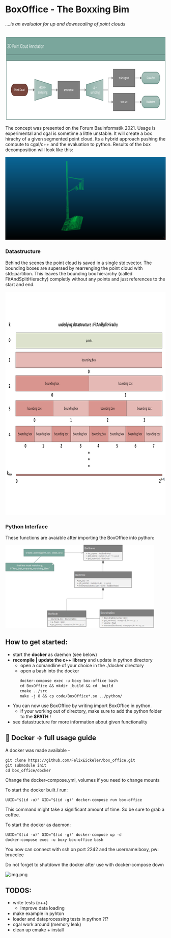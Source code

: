 # BoxOffice - The Boxxing Bim 

###### ....is an evaluator for up and downscaling of point clouds
[comment]: <>
<img src="/docs/overview_paper.png" height="260">

The concept was presented on the Forum Bauinformatik 2021. Usage is experimental and cgal is sometime a little unstable.
It will create a box hirachy of a given segmented point cloud. Its a hybrid approach pushing the compute to cgal/c++ and the evaluation to python. 
Results of the box decomposition will look like this:

<img src="/docs/4_all_ob.png" height="260">

### Datastructure
Behind the scenes the point cloud is saved in a single std::vector. The bounding boxes are supersed by rearrenging the
point cloud with std::partition. This leaves the bounding box hierarchy (called FitAndSplitHierachy) completly without any points and just references to the start and end.

[comment]: <> (![]&#40;/docs/bounding_hirachie.png&#41;)
<img src="/docs/bounding_hirachie.png" height="700">

### Python Interface
These functions are avaiable after importing the BoxOffice into python:

[comment]: <>
<img src="/docs/python_interface.png" height="260">

## How to get started:
- start the __docker__ as daemon (see below)
- __recompile | update the c++ library__ and update in python directory
  - open a comandline of your choice in the ./docker directory
  - open a bash into the docker
  ```
     docker-compose exec -u boxy box-office bash
     cd BoxOffice && mkdir _build && cd _build
     cmake ../src
     make -j 8 && cp code/BoxOffice*.so ../python/
  ```
- You can now use BoxOffice by writing import BoxOffice in python.
  - if your working out of directory, make sure to add the python folder to the __$PATH__ !
- see datastructure for more information about given functionality

## :whale2: Docker -> full usage guide
A docker was made available -

```
git clone https://github.com/FelixEickeler/box_office.git
git submodule init
cd box_office/docker
```
Change the docker-compose.yml, volumes if you need to change mounts

To start the docker built  / run:
```
UUID="$(id -u)" GID="$(id -g)" docker-compose run box-office
```
This command might take a significant amount of time. So be sure to grab a coffee.

To start the docker as daemon:
```
UUID="$(id -u)" GID="$(id -g)" docker-compose up -d
docker-compose exec -u boxy box-office bash
```

You now can connect with ssh on port 2242 and the username:boxy, pw: brucelee

Do not forget to shutdown the docker after use with docker-compose down



![img.png](img.png)
## TODOS:
* write tests (c++) 
    * improve data loading     
* make example in pyhton 
* loader and dataprocessing tests in python ?!?
* cgal work around (memory leak)
* clean up cmake + install
 


